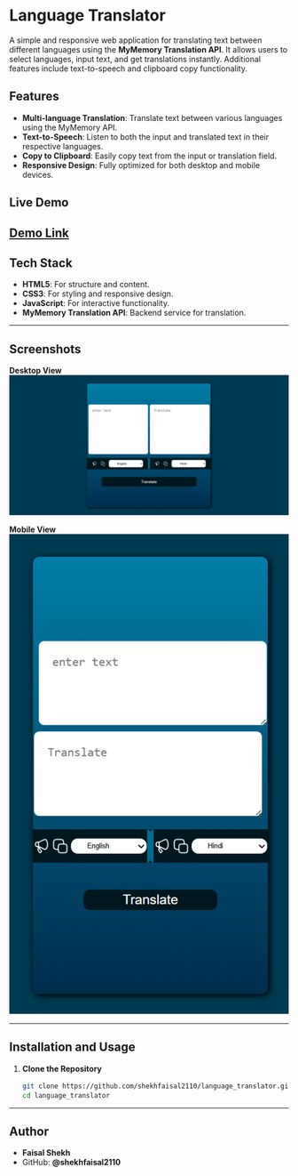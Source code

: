 # Language Translator

A simple and responsive web application for translating text between different languages using the **MyMemory Translation API**. It allows users to select languages, input text, and get translations instantly. Additional features include text-to-speech and clipboard copy functionality.

## Features
- **Multi-language Translation**: Translate text between various languages using the MyMemory API.
- **Text-to-Speech**: Listen to both the input and translated text in their respective languages.
- **Copy to Clipboard**: Easily copy text from the input or translation field.
- **Responsive Design**: Fully optimized for both desktop and mobile devices.

## Live Demo
  [Demo Link](https://shekhfaisal2110.github.io/language_translator/)
---

## Tech Stack
- **HTML5**: For structure and content.
- **CSS3**: For styling and responsive design.
- **JavaScript**: For interactive functionality.
- **MyMemory Translation API**: Backend service for translation.

---

## Screenshots

**Desktop View**
![App Screenshot](https://github.com/shekhfaisal2110/language_translator/blob/7c377de2e983566bef322c9942b3a25adb068d12/screenshot/destop.png)

**Mobile View**
![App Screenshot](https://github.com/shekhfaisal2110/language_translator/blob/7c377de2e983566bef322c9942b3a25adb068d12/screenshot/mobile.png)

---

## Installation and Usage
1. **Clone the Repository**
   ```bash
   git clone https://github.com/shekhfaisal2110/language_translator.git
   cd language_translator

---

## Author
- **Faisal Shekh**
- GitHub: **@shekhfaisal2110**
